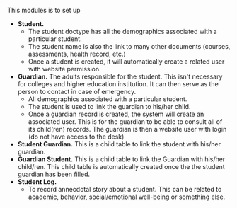 This modules is to set up

* __Student.__  
  * The student doctype has all the demographics associated with a particular student. 
  * The student name is also the link to many other documents (courses, assessments, health record, etc.)
  * Once a student is created, it will automatically create a related user with website permission.  
* __Guardian.__  The adults responsible for the student.  This isn't necessary for colleges and higher education institution.  It can then serve as the person to contact in case of emergency.  
  * All demographics associated with a particular student.  
  * The student is used to link the guardian to his/her child.  
  * Once a guardian record is created, the system will create an associated user. This is for the guardian to be able to consult all of its child(ren) records.  The guardian is then a website user with login (do not have access to the desk)
* __Student Guardian.__  This is a child table to link the student with his/her guardian. 
* __Guardian Student.__  This is a child table to link the Guardian with his/her child/ren. This child table is automatically created once the the student guardian has been filled. 
* __Student Log.__ 
  * To record annecdotal story about a student. This can be related to academic, behavior, social/emotional well-being or something else. 


